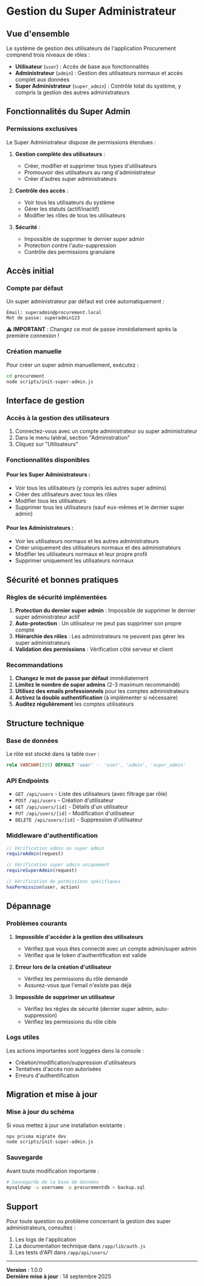 # Gestion du Super Administrateur

## Vue d'ensemble

Le système de gestion des utilisateurs de l'application Procurement comprend trois niveaux de rôles :

- **Utilisateur** (`user`) : Accès de base aux fonctionnalités
- **Administrateur** (`admin`) : Gestion des utilisateurs normaux et accès complet aux données
- **Super Administrateur** (`super_admin`) : Contrôle total du système, y compris la gestion des autres administrateurs

## Fonctionnalités du Super Admin

### Permissions exclusives

Le Super Administrateur dispose de permissions étendues :

1. **Gestion complète des utilisateurs** :
   - Créer, modifier et supprimer tous types d'utilisateurs
   - Promouvoir des utilisateurs au rang d'administrateur
   - Créer d'autres super administrateurs

2. **Contrôle des accès** :
   - Voir tous les utilisateurs du système
   - Gérer les statuts (actif/inactif)
   - Modifier les rôles de tous les utilisateurs

3. **Sécurité** :
   - Impossible de supprimer le dernier super admin
   - Protection contre l'auto-suppression
   - Contrôle des permissions granulaire

## Accès initial

### Compte par défaut

Un super administrateur par défaut est créé automatiquement :

```
Email: superadmin@procurement.local
Mot de passe: superadmin123
```

⚠️ **IMPORTANT** : Changez ce mot de passe immédiatement après la première connexion !

### Création manuelle

Pour créer un super admin manuellement, exécutez :

```bash
cd procurement
node scripts/init-super-admin.js
```

## Interface de gestion

### Accès à la gestion des utilisateurs

1. Connectez-vous avec un compte administrateur ou super administrateur
2. Dans le menu latéral, section "Administration"
3. Cliquez sur "Utilisateurs"

### Fonctionnalités disponibles

#### Pour les Super Administrateurs :
- Voir tous les utilisateurs (y compris les autres super admins)
- Créer des utilisateurs avec tous les rôles
- Modifier tous les utilisateurs
- Supprimer tous les utilisateurs (sauf eux-mêmes et le dernier super admin)

#### Pour les Administrateurs :
- Voir les utilisateurs normaux et les autres administrateurs
- Créer uniquement des utilisateurs normaux et des administrateurs
- Modifier les utilisateurs normaux et leur propre profil
- Supprimer uniquement les utilisateurs normaux

## Sécurité et bonnes pratiques

### Règles de sécurité implémentées

1. **Protection du dernier super admin** : Impossible de supprimer le dernier super administrateur actif
2. **Auto-protection** : Un utilisateur ne peut pas supprimer son propre compte
3. **Hiérarchie des rôles** : Les administrateurs ne peuvent pas gérer les super administrateurs
4. **Validation des permissions** : Vérification côté serveur et client

### Recommandations

1. **Changez le mot de passe par défaut** immédiatement
2. **Limitez le nombre de super admins** (2-3 maximum recommandé)
3. **Utilisez des emails professionnels** pour les comptes administrateurs
4. **Activez la double authentification** (à implémenter si nécessaire)
5. **Auditez régulièrement** les comptes utilisateurs

## Structure technique

### Base de données

Le rôle est stocké dans la table `User` :

```sql
role VARCHAR(255) DEFAULT 'user' -- 'user', 'admin', 'super_admin'
```

### API Endpoints

- `GET /api/users` - Liste des utilisateurs (avec filtrage par rôle)
- `POST /api/users` - Création d'utilisateur
- `GET /api/users/[id]` - Détails d'un utilisateur
- `PUT /api/users/[id]` - Modification d'utilisateur
- `DELETE /api/users/[id]` - Suppression d'utilisateur

### Middleware d'authentification

```javascript
// Vérification admin ou super admin
requireAdmin(request)

// Vérification super admin uniquement
requireSuperAdmin(request)

// Vérification de permissions spécifiques
hasPermission(user, action)
```

## Dépannage

### Problèmes courants

1. **Impossible d'accéder à la gestion des utilisateurs**
   - Vérifiez que vous êtes connecté avec un compte admin/super admin
   - Vérifiez que le token d'authentification est valide

2. **Erreur lors de la création d'utilisateur**
   - Vérifiez les permissions du rôle demandé
   - Assurez-vous que l'email n'existe pas déjà

3. **Impossible de supprimer un utilisateur**
   - Vérifiez les règles de sécurité (dernier super admin, auto-suppression)
   - Vérifiez les permissions du rôle cible

### Logs utiles

Les actions importantes sont loggées dans la console :
- Création/modification/suppression d'utilisateurs
- Tentatives d'accès non autorisées
- Erreurs d'authentification

## Migration et mise à jour

### Mise à jour du schéma

Si vous mettez à jour une installation existante :

```bash
npx prisma migrate dev
node scripts/init-super-admin.js
```

### Sauvegarde

Avant toute modification importante :

```bash
# Sauvegarde de la base de données
mysqldump -u username -p procurementdb > backup.sql
```

## Support

Pour toute question ou problème concernant la gestion des super administrateurs, consultez :

1. Les logs de l'application
2. La documentation technique dans `/app/lib/auth.js`
3. Les tests d'API dans `/app/api/users/`

---

**Version** : 1.0.0  
**Dernière mise à jour** : 14 septembre 2025
